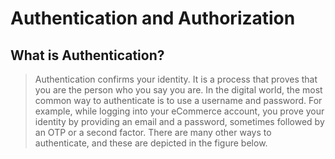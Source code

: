# Authentication and Authorization

## What is Authentication?
> Authentication confirms your identity. It is a process that proves that you are the person who you say you are. In the digital world, the most common way to authenticate is to use a username and password. For example, while logging into your eCommerce account, you prove your identity by providing an email and a password, sometimes followed by an OTP or a second factor. There are many other ways to authenticate, and these are depicted in the figure below.

